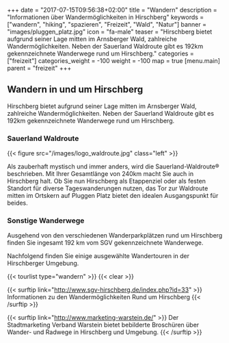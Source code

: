 +++
date = "2017-07-15T09:56:38+02:00"
title = "Wandern"
description = "Informationen über Wandermöglichkeiten in Hirschberg"
keywords = ["wandern", "hiking", "spazieren", "Freizeit", "Wald", "Natur"]
banner = "images/pluggen_platz.jpg"
icon = "fa-male"
teaser = "Hirschberg bietet aufgrund seiner Lage mitten im Arnsberger Wald, zahlreiche Wandermöglichkeiten. Neben der Sauerland Waldroute gibt es 192km gekennzeichnete Wanderwege rund um Hirschberg."
categories = ["freizeit"]
categories_weight = -100
weight = -100
map = true
[menu.main]
    parent = "freizeit"
+++

## Wandern in und um Hirschberg

Hirschberg bietet aufgrund seiner Lage mitten im Arnsberger Wald, zahlreiche Wandermöglichkeiten. 
Neben der Sauerland Waldroute gibt es 192km gekennzeichnete Wanderwege rund um Hirschberg.

### Sauerland Waldroute

{{< figure src="/images/logo_waldroute.jpg" class="left" >}}

Als zauberhaft mystisch und immer anders, wird die Sauerland-Waldroute® 
beschrieben. Mit Ihrer Gesamtlänge von 240km macht Sie auch in Hirschberg halt. 
Ob Sie nun Hirschberg als Etappenziel oder als festen Standort für diverse 
Tageswanderungen nutzen, das Tor zur Waldroute mitten im Ortskern auf Pluggen 
Platz bietet den idealen Ausgangspunkt für beides.

### Sonstige Wanderwege

Ausgehend von den verschiedenen Wanderparkplätzen rund um Hirschberg finden Sie ingesamt 192 km 
vom SGV gekennzeichnete Wanderwege.

Nachfolgend finden Sie einige ausgewählte Wandertouren in der Hirschberger Umgebung.

{{< tourlist type="wandern" >}}
{{< clear >}}

{{< surftip link="http://www.sgv-hirschberg.de/index.php?id=33" >}}
 Informationen zu den Wandermöglichkeiten Rund um Hirschberg
{{< /surftip >}}

{{< surftip link="http://www.marketing-warstein.de/" >}}
 Der Stadtmarketing Verband Warstein bietet bebilderte Broschüren über Wander- und Radwege in Hirschberg und Umgebung.
{{< /surftip >}}
